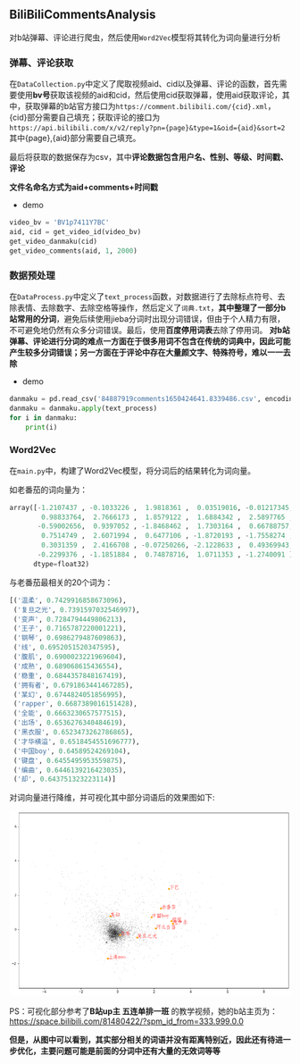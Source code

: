 ## BiliBiliCommentsAnalysis

对b站弹幕、评论进行爬虫，然后使用`Word2Vec`模型将其转化为词向量进行分析

### 弹幕、评论获取

在`DataCollection.py`中定义了爬取视频aid、cid以及弹幕、评论的函数，首先需要使用**bv号**获取该视频的aid和cid，然后使用cid获取弹幕，使用aid获取评论，其中，获取弹幕的b站官方接口为`https://comment.bilibili.com/{cid}.xml`，{cid}部分需要自己填充；获取评论的接口为`https://api.bilibili.com/x/v2/reply?pn={page}&type=1&oid={aid}&sort=2`其中{page},{aid}部分需要自己填充。

最后将获取的数据保存为csv，其中**评论数据包含用户名、性别、等级、时间戳、评论**

**文件名命名方式为aid+comments+时间戳**

- demo

```python
video_bv = 'BV1p7411Y7BC'
aid, cid = get_video_id(video_bv)
get_video_danmaku(cid)
get_video_comments(aid, 1, 2000)
```

### 数据预处理

在`DataProcess.py`中定义了`text_process`函数，对数据进行了去除标点符号、去除表情、去除数字、去除空格等操作，然后定义了`词典.txt`，**其中整理了一部分b站常用的分词**，避免后续使用jieba分词时出现分词错误，但由于个人精力有限，不可避免地仍然有众多分词错误。最后，使用**百度停用词表**去除了停用词。
**对b站弹幕、评论进行分词的难点一方面在于很多用词不包含在传统的词典中，因此可能产生较多分词错误；另一方面在于评论中存在大量颜文字、特殊符号，难以一一去除**

- demo

```python
danmaku = pd.read_csv('84887919comments1650424641.8339486.csv', encoding='gb18030').iloc[:, 5]
danmaku = danmaku.apply(text_process)
for i in danmaku:
	print(i)
```

### Word2Vec

在`main.py`中，构建了Word2Vec模型，将分词后的结果转化为词向量。

如老番茄的词向量为：

```python
array([-1.2107437 , -0.1033226 ,  1.9818361 ,  0.03519016, -0.01217345,
        0.98833764,  2.7666173 ,  1.8579122 ,  1.6884342 ,  2.5897765 ,
       -0.59002656,  0.9397052 , -1.8468462 ,  1.7303164 ,  0.66788757,
        0.7514749 ,  2.6071994 ,  0.6477106 , -1.8720193 , -1.7558274 ,
        0.3031359 ,  2.4166708 , -0.07250266, -2.1228633 ,  0.49369943,
       -0.2299376 , -1.1851884 ,  0.74878716,  1.0711353 , -1.2740091 ],
      dtype=float32)
```

与老番茄最相关的20个词为：

```python
[('温柔', 0.7429916858673096),
 ('复旦之光', 0.7391597032546997),
 ('变声', 0.7284794449806213),
 ('王子', 0.7165787220001221),
 ('钢琴', 0.6986279487609863),
 ('线', 0.6952051520347595),
 ('腹肌', 0.6900023221969604),
 ('成熟', 0.689068615436554),
 ('稳重', 0.6844357848167419),
 ('拥有者', 0.6791863441467285),
 ('某幻', 0.6744824051856995),
 ('rapper', 0.6687389016151428),
 ('全能', 0.6663230657577515),
 ('出场', 0.6536276340484619),
 ('黑衣服', 0.6523473262786865),
 ('才华横溢', 0.6518454551696777),
 ('中国boy', 0.64589524269104),
 ('键盘', 0.6455495953559875),
 ('编曲', 0.6446139216423035),
 ('却', 0.643751323223114)]
```

对词向量进行降维，并可视化其中部分词语后的效果图如下:



![fig1](https://github.com/Timecollector/BiliBiliCommentsAnalysis/blob/main/fig1.png)

PS：可视化部分参考了**B站up主 五连单排一班** 的教学视频，她的b站主页为：https://space.bilibili.com/81480422/?spm_id_from=333.999.0.0

**但是，从图中可以看到，其实部分相关的词语并没有距离特别近，因此还有待进一步优化，主要问题可能是前面的分词中还有大量的无效词等等**
